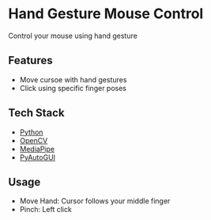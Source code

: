 # Hand Gesture Mouse Control

Control your mouse using hand gesture

## Features
* Move cursoe with hand gestures
* Click using specific finger poses

## Tech Stack
* [Python](https://www.python.org/)
* [OpenCV](https://opencv.org/)
* [MediaPipe](https://developers.google.com/mediapipe)
* [PyAutoGUI](https://pyautogui.readthedocs.io/)

## Usage
* Move Hand: Cursor follows your middle finger
* Pinch: Left click
